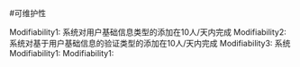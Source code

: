 #可维护性

Modifiability1: 系统对用户基础信息类型的添加在10人/天内完成
Modifiability2: 系统对基于用户基础信息的验证类型的添加在10人/天内完成
Modifiability3: 系统
Modifiability1:
Modifiability1:
